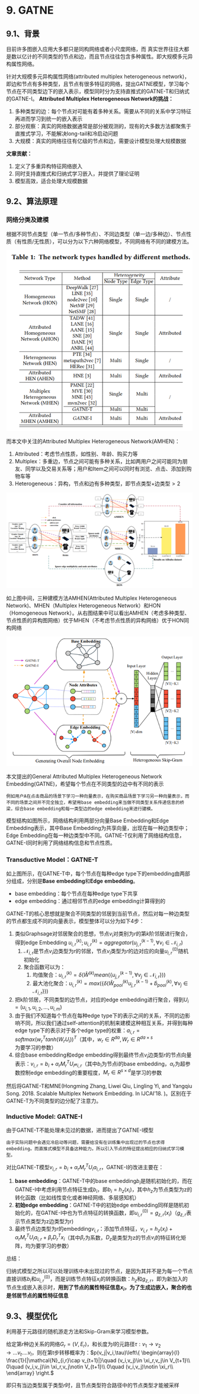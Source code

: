 # 9. GATNE

## 9.1、背景

目前许多图嵌入应用大多都只是同构网络或者小尺度网络，而 真实世界往往大都是数以亿计的不同类型的节点和边，而且节点往往包含多种属性。即大规模多元异构属性网络。

针对大规模多元异构属性网络(attributed multiplex heterogeneous network)，即边和节点有多种类型，且节点有很多特征的网络，提出GATNE模型，学习每个节点在不同类型边下的嵌入表示，模型同时分为支持直推式的GATNE-T和归纳式的GATNE-I。
**Attributed Multiplex Heterogeneous Network的挑战：**

1. 多种类型的边：每个节点对可能有着多种关系。需要从不同的关系中学习特征再进而学习到统一的嵌入表示
2. 部分观察：真实的网络数据通常是部分被观测的，现有的大多数方法都聚焦于直推式学习，不能解决long-tail和冷启动问题
3. 大规模：真实的网络往往有亿级的节点和边，需要设计模型处理大规模数据

**文章贡献：**

1. 定义了多重异构特征网络嵌入
2. 同时支持直推式和归纳式学习嵌入，并提供了理论证明
3. 模型高效，适合处理大规模数据

## 9.2、算法原理

### 网络分类及建模

根据不同节点类型（单一节点/多种节点）、不同边类型（单一边/多种边）、节点性质（有性质/无性质），可以分为以下六种网络模型，不同网络有不同的建模方法。

![image-20221107081747514](./img/table.jpg)

而本文中关注的Attributed Multiplex Heterogeneous Network(AMHEN)：

1. Attributed：考虑节点性质，如性别、年龄、购买力等
2. Multiplex：多重边，节点之间可能有多种关系，比如两用户之间可能同为朋友、同学以及交易关系等；用户和Item之间可以同时有浏览、点击、添加到购物车等
3. Heterogeneous：异构，节点和边有多种类型，即节点类型+边类型$\gt 2$

![image-20221107081904993](./img/modules.jpg)

如上图中间，三种建模方法AMHEN(Attributed Multiplex Heterogeneous Network)、MHEN（Multiplex Heterogeneous Network）和HON（Homogeneous Network）。从右图结果中可以看出AMHEN（考虑多种类型、节点性质的异构图网络）优于MHEN（不考虑节点性质的异构网络）优于HON同构网络

![image-20221107082040744](./img/modle.jpg)

本文提出的General Attributed Multiplex Heterogeneous Network Embedding(GATNE)，希望每个节点在不同类型的边中有不同的表示

```
例如用户A在点击商品的场景下学习一种向量表示，在购买商品场景下学习另一种向量表示，而不同的场景之间并不完全独立，希望用base embedding来当做不同类型关系传递信息的桥梁，综合base embedding和每一类型边的edge embedding来进行建模。
```

模型结构如图所示，网络结构利用两部分向量Base Embedding和Edge Embedding表示，其中Base Embedding为共享向量，出现在每一种边类型中；Edge Embedding在每一种边类型中不同。GATNE-T仅利用了网络结构信息，GATNE-I同时利用了网络结构信息和节点性质。

### Transductive Model：GATNE-T

如上图所示，在GATNE-T中，每个节点在每种edge type下的embedding由两部分组成，分别是**Base** **embedding**和**Edge** **embedding**。

- base embedding：每个节点在每种edge type下共享
- edge embedding：通过相邻节点的edge embedding计算得到的

GATNE-T的核心思想就是聚合不同类型的邻居到当前节点，然后对每一种边类型的节点都生成不同的向量表示，模型整体可以分为如下4步：

1. 类似Graphsage对邻居聚合的思想，节点$v_i$对类别为$r$的第$k$阶邻居进行聚合，得到edge Embedding $u_{i,r}^{(k)};u_{i,r}^{(k)}=aggregator({u_{j,r}^{(k-1)},\forall v_i\in \mathcal{N}_{i,r}})$
   1. $\mathcal{N}_{i,r}$是节点$v_i$边类型为$r$的邻居，节点$v_i$类型为$r$的边对应的向量$u^{(0)}_{i,r}$随机初始化
   2. 聚合函数可以为：
      1. 均值聚合：$u^{(k)}_{i,r}=\delta{(\hat{W}^{(k)}mean(\{u_{j,r}^{(k-1)},\forall{v_j\in{\mathcal{N}_{i,r}}}\})})$
      2. 最大池化聚合：$u^{(k)}_{i,r}=max(\{\delta(\hat{W}^{(k)}_{pool}u^{(k-1)}_{j,r}+\hat{b}_{pool}^{(k)},\forall{v_j\in{\mathcal{N}_{i,r}}}\}))$
2. 把k阶邻居，不同类型的边节点，对应的edge embedding进行聚合，得到$U_i=(u_{i,1},u_{i,2},...,u_{i,m})$
3. 由于我们不知道每个节点在每种edge type下的表示之间的关系，不同的边影响不同，所以我们通过self-attention的机制来建模这种相互关系，并得到每种edge type下的表示对于各个edge type的权重：$a_{i,r}=softmax(w^T_rtanh(W_rU_i))^T$（其中，$w_r\in{R^{da}},W_r\in{R^{da\times{s}}}$为要学习的参数）
4. 综合base embedding和edge embedding得到最终节点$v_i$边类型$r$的节点向量表示：$v_{i,r}=b_i+\alpha_rM_r^TU_i\mathcal{a}_{i,r}$（其中$b_i$为节点i的base embedding，$\alpha_r$为超参数控制edge embedding的重要程度，$M_r\in{R^{s\times{d}}}$是学习的参数

然后将GATNE-T和MNE(Hongming Zhang, Liwei Qiu, Lingling Yi, and Yangqiu Song. 2018. Scalable Multiplex Network Embedding. In IJCAI’18. )。区别在于GATNE-T为不同类型的边分配了注意力。

### Inductive Model: GATNE-I

由于GATNE-T不能处理未见过的数据，进而提出了GATNE-I模型

```
由于实际问题中会遇见冷启动等问题，需要给没有在训练集中出现过的节点也求得embedding。而直推式模型不具备这种能力。所以引入节点的特征提出相应的归纳式学习模型。
```

对比GATNE-T模型$v_{i,r}=b_i+\alpha_rM^T_rU_ia_{i,r}$，GATNE-I的改进主要在：

1. **base embedding**：GATNE-T中的base embedding$b_i$是随机初始化的，而在GATNE-I中考虑利用节点特征生成$b_i$，即$b_i=h_z(x_i)$，其中$h_z$为节点类型为z的转化函数（比如线性变化或者神经网络、多层感知机）
2. **初始edge embedding**：GATNE-T中的初始edge embedding同样是随机初始化的，在GATNE-I中也为节点特征的转换函数，即$u^{(0)}_{i,r}=g_{z,r}(x_i)$（$g_{z,r}$表示节点类型为z边类型为r)
3. 最终节点边类型为r的embedding$v_{i,r}$：添加节点特征，$v_{i,r}=h_z(x_i)+\alpha_rM_r^TU_ia_{i,r}+\beta_rD_r^Tx_i$（其中$\beta_r$为系数，$D_z$是类型为z的节点$v_i$的特征转化矩阵，均为要学习的参数）

总结：

归纳式模型之所以可以处理训练中未出现过的节点，是因为其并不是为每一个节点直接训练$b_i$和$u^{(0)}_{i,r}$，而是训练节点特征$x_i$的转换函数：$h_z$和$g_{z,r}$，即为新加入的节点生成嵌入表示时，**用到了节点的属性特征信息$x_i$，为了生成边嵌入，聚合的也是邻居节点的属性特征信息**

## 9.3、模型优化

利用基于元路径的随机游走方法和Skip-Gram来学习模型参数。

给定第$r$种边关系的网络$G_r=(V,E_r)$，和长度为$l$的元路径$\tau:v_1\to v_2\to...v_t....v_l$，则在第t步转移概率为：$p(v_j|v_i,\tau)\left\{ \begin{array}{l}
	\frac{1}{|\mathcal{N}_{i,r}\cap v_{t+1}|}\quad (v_i,v_j)\in \xi_r,v_j\in V_{t+1}\\
	0\quad (v_i,v_j)\in \xi_r,v_j\notin V_{t+1}\\
	0\quad (v_i,v_j)\notin \xi_r\\
\end{array} \right.$

即只有当边类型属于类型$r$时，且节点类型符合路径中的节点类型才能被采样




